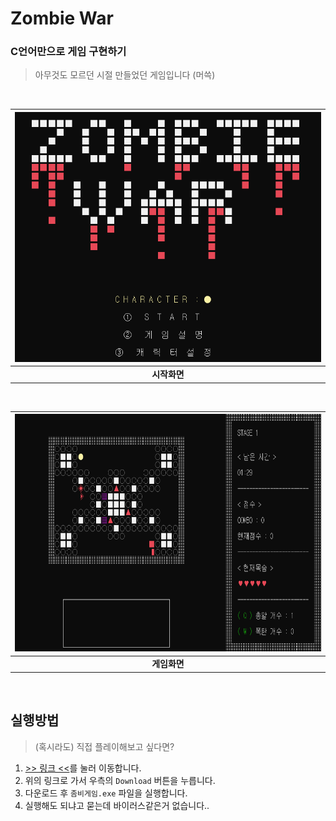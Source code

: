 # Zombie War

### C언어만으로 게임 구현하기

> 아무것도 모르던 시절 만들었던 게임입니다 (머쓱)

<br>

|<img src= "cap1.png" width=700 height=400>|
|:--:|
|**시작화면**|
<br>

|<img src= "cap2.png" width=700 height=380>|
|:--:|
|**게임화면**|

<br>

## 실행방법
> (혹시라도) 직접 플레이해보고 싶다면?
1. [>> 링크 <<](/좀비게임.exe)를 눌러 이동합니다.
2. 위의 링크로 가서 우측의 `Download` 버튼을 누릅니다.
3. 다운로드 후 `좀비게임.exe` 파일을 실행합니다.
4. 실행해도 되냐고 묻는데 바이러스같은거 없습니다..

